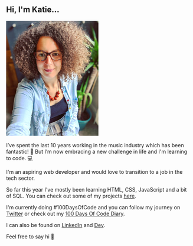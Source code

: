## Hi, I'm Katie...

<img src="https://raw.githubusercontent.com/katiehawcutt/katiehawcutt/master/hello.png">

I’ve spent the last 10 years working in the music industry which has been fantastic! 🎷 But I’m now embracing a new challenge in life and I'm learning to code. 💻

I'm an aspiring web developer and would love to transition to a job in the tech sector.

So far this year I've mostly been learning HTML, CSS, JavaScript and a bit of SQL. You can check out some of my projects [here](https://github.com/katiehawcutt?tab=repositories).

I'm currently doing #100DaysOfCode and you can follow my journey on [Twitter](https://twitter.com/katie_hawcutt) or check out my [100 Days Of Code Diary](https://github.com/katiehawcutt/100DaysOfCode).

I can also be found on [LinkedIn](https://www.linkedin.com/in/katiehawcutt/) and [Dev](https://dev.to/katiehawcutt).

Feel free to say hi 🙂
